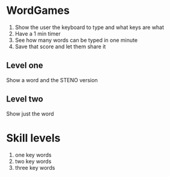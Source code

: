 # WordGames

1. Show the user the keyboard to type and what keys are what
2. Have a 1 min timer
3. See how many words can be typed in one minute
4. Save that score and let them share it

## Level one
Show a word and the STENO version

## Level two
Show just the word

# Skill levels
1. one key words
2. two key words
3. three key words